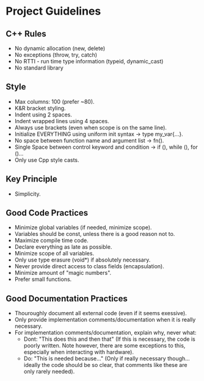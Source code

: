 # Project Guidelines

  ## C++ Rules
  - No dynamic allocation (new, delete)
  - No exceptions (throw, try, catch)
  - No RTTI - run time type information (typeid, dynamic_cast)
  - No standard library

  ## Style
  - Max columns: 100 (prefer ~80).
  - K&R bracket styling.
  - Indent using 2 spaces.
  - Indent wrapped lines using 4 spaces.
  - Always use brackets (even when scope is on the same line).
  - Initialize EVERYTHING using uniform init syntax -> type my_var{...}.
  - No space between function name and argument list -> fn().
  - Single Space between control keyword and condition -> if (), while (), for ()...
  - Only use Cpp style casts.

  ## Key Principle
  - Simplicity.

  ## Good Code Practices
  - Minimize global variables (if needed, minimize scope).
  - Variables should be const, unless there is a good reason not to.
  - Maximize compile time code.
  - Declare everything as late as possible.
  - Minimize scope of all variables.
  - Only use type erasure (void*) if absolutely necessary.
  - Never provide direct access to class fields (encapsulation).
  - Minimize amount of "magic numbers".
  - Prefer small functions.

  ## Good Documentation Practices
  - Thouroughly document all external code (even if it seems exessive).
  - Only provide implementation comments/documentation when it is really necessary.
  - For implementation comments/documentation, explain why, never what:
    - Dont: "This does this and then that" (If this is necessary, the code is poorly written.
      Note however, there are some exceptions to this, especially when interacting with hardware).
    - Do: "This is needed because..." (Only if really necessary though... ideally the code
      should be so clear, that comments like these are only rarely needed).